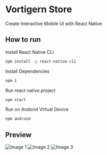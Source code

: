# Vortigern Store
Create Interactive Mobile UI with React Native

## How to run 

Install React Native CLI
```sh
npm install -g react-native-cli
```

Install Dependencies
```sh
npm i
```

Run react native project
```sh
npm start
```

Run on Andorid Virtual Device
```sh
npm android
```


## Preview
<img src="https://drive.google.com/uc?export=view&id=1OXpq9e3D9onPupaejGwZtimkOzmfBHiU" alt="Image 1" style="max-width:200px;">
<img src="https://drive.google.com/uc?export=view&id=1RSXqI120WLQHZLriiG1VoBaKGMlrBr9Y" alt="Image 2" style="max-width:200px;">
<img src="https://drive.google.com/uc?export=view&id=1Mtig8EoI4dYlgEp0N8c1HmFjJj3lAYfc" alt="Image 3" style="max-width:200px;">


